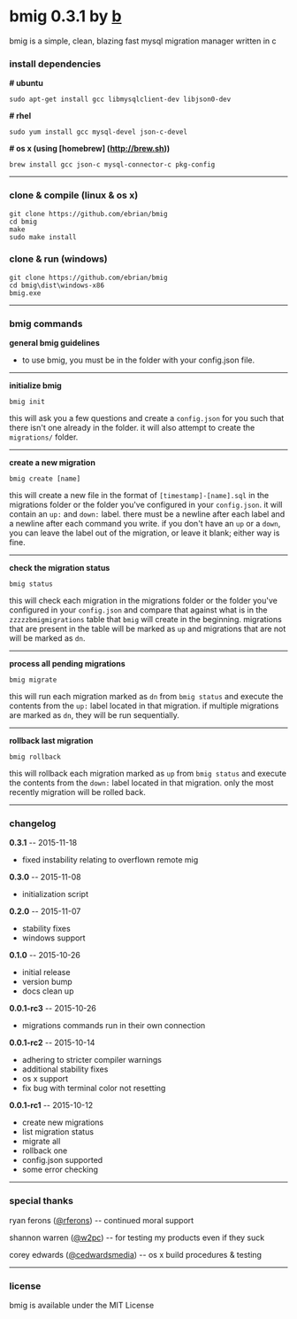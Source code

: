 # bmig 0.3.1 by [b](https://github.com/ebrian)

bmig is a simple, clean, blazing fast mysql migration manager written in c

### install dependencies

__# ubuntu__
```
sudo apt-get install gcc libmysqlclient-dev libjson0-dev
```

__# rhel__
```
sudo yum install gcc mysql-devel json-c-devel
```

__# os x (using [homebrew] (http://brew.sh))__
```
brew install gcc json-c mysql-connector-c pkg-config
```

---

### clone & compile (linux & os x)

```
git clone https://github.com/ebrian/bmig
cd bmig
make
sudo make install
```

### clone & run (windows)

```
git clone https://github.com/ebrian/bmig
cd bmig\dist\windows-x86
bmig.exe
```

---

### bmig commands

__general bmig guidelines__
- to use bmig, you must be in the folder with your config.json file.

---

__initialize bmig__
```
bmig init
```
this will ask you a few questions and create a `config.json` for you such that there isn't one already in the folder. it will also attempt to create the `migrations/` folder.

---

__create a new migration__
```
bmig create [name]
```
this will create a new file in the format of `[timestamp]-[name].sql` in the migrations folder or the folder you've configured in your `config.json`. it will contain an `up:` and `down:` label. there must be a newline after each label and a newline after each command you write. if you don't have an `up` or a `down`, you can leave the label out of the migration, or leave it blank; either way is fine.

---

__check the migration status__
```
bmig status
```
this will check each migration in the migrations folder or the folder you've configured in your `config.json` and compare that against what is in the `zzzzzbmigmigrations` table that `bmig` will create in the beginning. migrations that are present in the table will be marked as `up` and migrations that are not will be marked as `dn`.

---

__process all pending migrations__
```
bmig migrate
```
this will run each migration marked as `dn` from `bmig status` and execute the contents from the `up:` label located in that migration. if multiple migrations are marked as `dn`, they will be run sequentially.

---

__rollback last migration__
```
bmig rollback
```
this will rollback each migration marked as `up` from `bmig status` and execute the contents from the `down:` label located in that migration. only the most recently migration will be rolled back.

---

### changelog
__0.3.1__ -- 2015-11-18
  * fixed instability relating to overflown remote mig

__0.3.0__ -- 2015-11-08
  * initialization script

__0.2.0__ -- 2015-11-07
  * stability fixes
  * windows support

__0.1.0__ -- 2015-10-26
  * initial release
  * version bump
  * docs clean up

__0.0.1-rc3__ -- 2015-10-26
  * migrations commands run in their own connection

__0.0.1-rc2__ -- 2015-10-14
  * adhering to stricter compiler warnings
  * additional stability fixes
  * os x support
  * fix bug with terminal color not resetting

__0.0.1-rc1__ -- 2015-10-12
  * create new migrations
  * list migration status
  * migrate all
  * rollback one
  * config.json supported
  * some error checking

---

### special thanks
ryan ferons ([@rferons](https://github.com/rferons)) -- continued moral support

shannon warren ([@w2pc](https://github.com/w2pc)) -- for testing my products even if they suck

corey edwards ([@cedwardsmedia](https://www.twitter.com/cedwardsmedia)) -- os x build procedures & testing

---

### license
bmig is available under the MIT License
